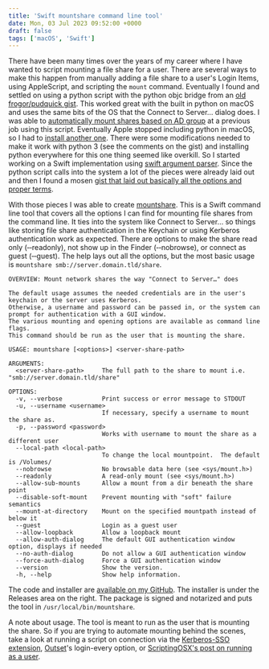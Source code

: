 ```yaml
---
title: 'Swift mountshare command line tool'
date: Mon, 03 Jul 2023 09:52:00 +0000
draft: false
tags: ['macOS', 'Swift']
---
```


There have been many times over the years of my career where I have wanted to script mounting a file share for a user. There are several ways to make this happen from manually adding a file share to a user's Login Items, using AppleScript, and scripting the `mount` command. Eventually I found and settled on using a python script with the python objc bridge from an [old frogor/pudquick gist](https://gist.github.com/pudquick/1362a8908be01e23041d). This worked great with the built in python on macOS and uses the same bits of the OS that the Connect to Server… dialog does. I was able to [automatically mount shares based on AD group](https://sneakypockets.wordpress.com/2016/09/26/mounting-file-shares-based-on-ad-group-membership-using-enterprise-connect/) at a previous job using this script. Eventually Apple stopped including python in macOS, so I had to [install another one](https://github.com/macadmins/python). There were some modifications needed to make it work with python 3 (see the comments on the gist) and installing python everywhere for this one thing seemed like overkill. So I started working on a Swift implementation using [swift argument parser](https://swiftpackageindex.com/apple/swift-argument-parser/1.2.2/documentation/argumentparser). Since the python script calls into the system a lot of the pieces were already laid out and then I found a mosen [gist that laid out basically all the options and proper terms](https://gist.github.com/mosen/2ddf85824fbb5564aef527b60beb4669).

With those pieces I was able to create [mountshare](https://github.com/ehemmete/mountshare). This is a Swift command line tool that covers all the options I can find for mounting file shares from the command line. It ties into the system like Connect to Server… so things like storing file share authentication in the Keychain or using Kerberos authentication work as expected. There are options to make the share read only (‐‐readonly), not show up in the Finder (‐‐nobrowse), or connect as guest (‐‐guest). The help lays out all the options, but the most basic usage is `mountshare smb://server.domain.tld/share`.

```
OVERVIEW: Mount network shares the way "Connect to Server…" does

The default usage assumes the needed credentials are in the user's keychain or the server uses Kerberos.
Otherwise, a username and password can be passed in, or the system can prompt for authentication with a GUI window.
The various mounting and opening options are available as command line flags.
This command should be run as the user that is mounting the share.

USAGE: mountshare [<options>] <server-share-path>

ARGUMENTS:
  <server-share-path>     The full path to the share to mount i.e. "smb://server.domain.tld/share"

OPTIONS:
  -v, --verbose           Print success or error message to STDOUT
  -u, --username <username>
                          If necessary, specify a username to mount the share as.
  -p, --password <password>
                          Works with username to mount the share as a different user
  --local-path <local-path>
                          To change the local mountpoint.  The default is /Volumes/
  --nobrowse              No browsable data here (see <sys/mount.h>)
  --readonly              A read-only mount (see <sys/mount.h>)
  --allow-sub-mounts      Allow a mount from a dir beneath the share point
  --disable-soft-mount    Prevent mounting with "soft" failure semantics
  --mount-at-directory    Mount on the specified mountpath instead of below it
  --guest                 Login as a guest user
  --allow-loopback        Allow a loopback mount
  --allow-auth-dialog     The default GUI authentication window option, displays if needed
  --no-auth-dialog        Do not allow a GUI authentication window
  --force-auth-dialog     Force a GUI authentication window
  --version               Show the version.
  -h, --help              Show help information.
```

The code and installer are [available on my GitHub](https://github.com/ehemmete/mountshare). The installer is under the Releases area on the right. The package is signed and notarized and puts the tool in `/usr/local/bin/mountshare`.

A note about usage. The tool is meant to run as the user that is mounting the share. So if you are trying to automate mounting behind the scenes, take a look at running a script on connection via the [Kerberos-SSO extension](https://support.apple.com/guide/deployment/kerberos-single-sign-on-extension-depe6a1cda64/web), [Outset](https://github.com/macadmins/outset)'s login-every option, or [ScriptingOSX's post on running as a user](https://scriptingosx.com/2020/08/running-a-command-as-another-user/).
